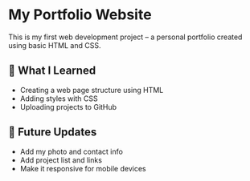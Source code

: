 # My Portfolio Website

This is my first web development project – a personal portfolio created using basic HTML and CSS.

## 🚀 What I Learned
- Creating a web page structure using HTML
- Adding styles with CSS
- Uploading projects to GitHub

## 🔧 Future Updates
- Add my photo and contact info
- Add project list and links
- Make it responsive for mobile devices
